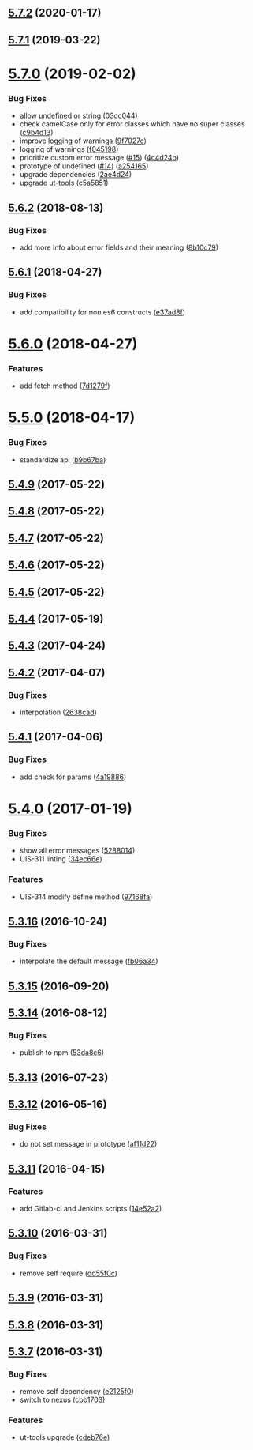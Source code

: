 ## [5.7.2](https://github.com/softwaregroup-bg/ut-error/compare/v5.7.1...v5.7.2) (2020-01-17)



## [5.7.1](https://github.com/softwaregroup-bg/ut-error/compare/v5.7.0...v5.7.1) (2019-03-22)



# [5.7.0](https://github.com/softwaregroup-bg/ut-error/compare/v5.6.2...v5.7.0) (2019-02-02)


### Bug Fixes

* allow undefined or string ([03cc044](https://github.com/softwaregroup-bg/ut-error/commit/03cc044))
* check camelCase only for error classes which have no super classes ([c9b4d13](https://github.com/softwaregroup-bg/ut-error/commit/c9b4d13))
* improve logging of warnings ([9f7027c](https://github.com/softwaregroup-bg/ut-error/commit/9f7027c))
* logging of warnings ([f045198](https://github.com/softwaregroup-bg/ut-error/commit/f045198))
* prioritize custom error message ([#15](https://github.com/softwaregroup-bg/ut-error/issues/15)) ([4c4d24b](https://github.com/softwaregroup-bg/ut-error/commit/4c4d24b))
* prototype of undefined ([#14](https://github.com/softwaregroup-bg/ut-error/issues/14)) ([a254165](https://github.com/softwaregroup-bg/ut-error/commit/a254165))
* upgrade dependencies ([2ae4d24](https://github.com/softwaregroup-bg/ut-error/commit/2ae4d24))
* upgrade ut-tools ([c5a5851](https://github.com/softwaregroup-bg/ut-error/commit/c5a5851))



<a name="5.6.2"></a>
## [5.6.2](https://github.com/softwaregroup-bg/ut-error/compare/v5.6.1...v5.6.2) (2018-08-13)


### Bug Fixes

* add more info about error fields and their meaning ([8b10c79](https://github.com/softwaregroup-bg/ut-error/commit/8b10c79))



<a name="5.6.1"></a>
## [5.6.1](https://github.com/softwaregroup-bg/ut-error/compare/v5.6.0...v5.6.1) (2018-04-27)


### Bug Fixes

* add compatibility for non es6 constructs ([e37ad8f](https://github.com/softwaregroup-bg/ut-error/commit/e37ad8f))



<a name="5.6.0"></a>
# [5.6.0](https://github.com/softwaregroup-bg/ut-error/compare/v5.5.0...v5.6.0) (2018-04-27)


### Features

* add fetch method ([7d1279f](https://github.com/softwaregroup-bg/ut-error/commit/7d1279f))



<a name="5.5.0"></a>
# [5.5.0](https://github.com/softwaregroup-bg/ut-error/compare/v5.4.9...v5.5.0) (2018-04-17)


### Bug Fixes

* standardize api ([b9b67ba](https://github.com/softwaregroup-bg/ut-error/commit/b9b67ba))



<a name="5.4.9"></a>
## [5.4.9](https://github.com/softwaregroup-bg/ut-error/compare/v5.4.8...v5.4.9) (2017-05-22)



<a name="5.4.8"></a>
## [5.4.8](https://github.com/softwaregroup-bg/ut-error/compare/v5.4.7...v5.4.8) (2017-05-22)



<a name="5.4.7"></a>
## [5.4.7](https://github.com/softwaregroup-bg/ut-error/compare/v5.4.6...v5.4.7) (2017-05-22)



<a name="5.4.6"></a>
## [5.4.6](https://github.com/softwaregroup-bg/ut-error/compare/v5.4.5...v5.4.6) (2017-05-22)



<a name="5.4.5"></a>
## [5.4.5](https://github.com/softwaregroup-bg/ut-error/compare/v5.4.4...v5.4.5) (2017-05-22)



<a name="5.4.4"></a>
## [5.4.4](https://github.com/softwaregroup-bg/ut-error/compare/v5.4.3...v5.4.4) (2017-05-19)



<a name="5.4.3"></a>
## [5.4.3](https://github.com/softwaregroup-bg/ut-error/compare/v5.4.2...v5.4.3) (2017-04-24)



<a name="5.4.2"></a>
## [5.4.2](https://github.com/softwaregroup-bg/ut-error/compare/v5.4.1...v5.4.2) (2017-04-07)


### Bug Fixes

* interpolation ([2638cad](https://github.com/softwaregroup-bg/ut-error/commit/2638cad))



<a name="5.4.1"></a>
## [5.4.1](https://github.com/softwaregroup-bg/ut-error/compare/v5.4.0...v5.4.1) (2017-04-06)


### Bug Fixes

* add check for params ([4a19886](https://github.com/softwaregroup-bg/ut-error/commit/4a19886))



<a name="5.4.0"></a>
# [5.4.0](https://github.com/softwaregroup-bg/ut-error/compare/v5.3.16...v5.4.0) (2017-01-19)


### Bug Fixes

* show all error messages ([5288014](https://github.com/softwaregroup-bg/ut-error/commit/5288014))
* UIS-311 linting ([34ec66e](https://github.com/softwaregroup-bg/ut-error/commit/34ec66e))


### Features

* UIS-314 modify define method ([97168fa](https://github.com/softwaregroup-bg/ut-error/commit/97168fa))



<a name="5.3.16"></a>
## [5.3.16](https://github.com/softwaregroup-bg/ut-error/compare/v5.3.15...v5.3.16) (2016-10-24)


### Bug Fixes

* interpolate the default message ([fb06a34](https://github.com/softwaregroup-bg/ut-error/commit/fb06a34))



<a name="5.3.15"></a>
## [5.3.15](https://github.com/softwaregroup-bg/ut-error/compare/v5.3.14...v5.3.15) (2016-09-20)



<a name="5.3.14"></a>
## [5.3.14](https://github.com/softwaregroup-bg/ut-error/compare/v5.3.13...v5.3.14) (2016-08-12)


### Bug Fixes

* publish to npm ([53da8c6](https://github.com/softwaregroup-bg/ut-error/commit/53da8c6))



<a name="5.3.13"></a>
## [5.3.13](https://git.softwaregroup.com/ut5/ut-error/compare/v5.3.12...v5.3.13) (2016-07-23)



<a name="5.3.12"></a>
## [5.3.12](https://git.softwaregroup.com/ut5/ut-error/compare/v5.3.11...v5.3.12) (2016-05-16)


### Bug Fixes

* do not set message in prototype ([af11d22](https://git.softwaregroup.com/ut5/ut-error/commit/af11d22))



<a name="5.3.11"></a>
## [5.3.11](https://git.softwaregroup.com/ut5/ut-error/compare/v5.3.10...v5.3.11) (2016-04-15)


### Features

* add Gitlab-ci and Jenkins scripts ([14e52a2](https://git.softwaregroup.com/ut5/ut-error/commit/14e52a2))



<a name="5.3.10"></a>
## [5.3.10](https://git.softwaregroup.com/ut5/ut-error/compare/v5.3.9...v5.3.10) (2016-03-31)


### Bug Fixes

* remove self require ([dd55f0c](https://git.softwaregroup.com/ut5/ut-error/commit/dd55f0c))



<a name="5.3.9"></a>
## [5.3.9](https://git.softwaregroup.com/ut5/ut-error/compare/v5.3.8...v5.3.9) (2016-03-31)




<a name="5.3.8"></a>
## [5.3.8](https://git.softwaregroup.com/ut5/ut-error/compare/v5.3.7...v5.3.8) (2016-03-31)




<a name="5.3.7"></a>
## [5.3.7](https://git.softwaregroup.com/ut5/ut-error/compare/v5.3.5...v5.3.7) (2016-03-31)


### Bug Fixes

* remove self dependency ([e2125f0](https://git.softwaregroup.com/ut5/ut-error/commit/e2125f0))
* switch to nexus ([cbb1703](https://git.softwaregroup.com/ut5/ut-error/commit/cbb1703))

### Features

* ut-tools upgrade ([cdeb76e](https://git.softwaregroup.com/ut5/ut-error/commit/cdeb76e))



